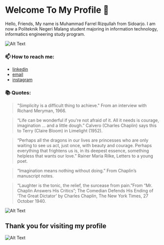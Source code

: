 # Welcome To My Profile 👋

Hello, Friends, My name is Muhammad Farrel Rizqullah from Sidoarjo. I am now a Politeknik Negeri Malang student majoring in information technology, informatics engineering study program.

![Alt Text](https://media.giphy.com/media/GeimqsH0TLDt4tScGw/giphy.gif)

### 📫 How to reach me:

  - [linkedin]( https://www.linkedin.com/in/muhamad-farrel-rizqullah-972037221/ )
  - [email](mailto:mohammadfarrelrisqullah@gmail.com)
  - [instagram](https://www.instagram.com/farisqyy)

### 📚 Quotes:

> "Simplicity is a difficult thing to achieve." From an interview with Richard Meryman, 1966.

> “Life can be wonderful if you're not afraid of it. All it needs is courage, imagination ... and a little dough.” Calvero (Charles Chaplin) says this to Terry (Claire Bloom) in Limelight (1952).

>  “Perhaps all the dragons in our lives are princesses who are only waiting to see us act, just once, with beauty and courage. Perhaps everything that frightens us is, in its deepest essence, something helpless that wants our love.” Rainer Maria Rilke, Letters to a young poet.

> “Imagination means nothing without doing.” From Chaplin’s manuscript notes.

> “Laughter is the tonic, the relief, the surcease from pain.”From “Mr. Chaplin Answers His Critics”; The Comedian Defends His Ending of ‘The Great Dictator’ by Charles Chaplin, The New York Times, 27 October 1940.

![Alt Text](https://media.giphy.com/media/d3mlE7uhX8KFgEmY/giphy.gif)


## Thank you for visiting my profile

![Alt Text](https://media.giphy.com/media/11ISwbgCxEzMyY/giphy.gif)

